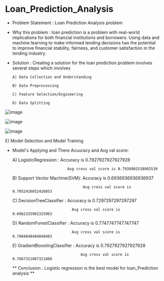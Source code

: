 # Loan_Prediction_Analysis

* Problem Statement : Loan Prediction Analysis problem

* Why this problem :  loan prediction is a problem with real-world implications for both financial institutions and borrowers. Using data and machine learning to make informed lending decisions has the potential to improve financial stability, fairness, and customer satisfaction in the lending industry.

* Solution : Creating a solution for the loan prediction problem involves several steps which involves

      A) Data Collection and Understanding

      B) Data Preprocessing

      C) Feature Selection/Engineering

      D) Data Splitting

![image](https://github.com/faizmamdani/Loan_Prediction_Analysis/assets/135321547/be3d059c-14c8-47af-a574-813677acd2ca)

![image](https://github.com/faizmamdani/Loan_Prediction_Analysis/assets/135321547/9dac8913-6e6e-4f8d-92c4-aa99c5a90647)

![image](https://github.com/faizmamdani/Loan_Prediction_Analysis/assets/135321547/c06544b9-6f00-4122-998c-e2a783298be1)




E) Model Selection and Model Training

* Model's Applying and There Acuuracy and Avg val score: 
     
     A) LogisticRegression :   Accuracy is 0.7927927927927928
                             
                               Avg cross val score is 0.7938902538902539
     
     
     B) Support Vector Machine(SVM):  Accuracy is 0.6936936936936937
     
                                      Avg cross val score is 0.7052416052416053
                
     
     C) DecisionTreeClassifier : Accuracy is 0.7297297297297297

                                 Avg cross val score is 0.6962325962325963
     
     
     D) RandomForestClassifier : Accuracy is 0.7747747747747747

                                 Avg cross val score is 0.7884848484848483
     
     
     E) GradientBoostingClassifier : Accuracy is 0.7927927927927928

                                     Avg cross val score is 0.7667321867321868
                            
 
  ** Conclusion : Logistic regression is the best model for loan_Prediction analysis **
  
